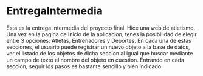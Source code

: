 # EntregaIntermedia
Esta es la entrega intermedia del proyecto final. Hice una web de atletismo.
Una vez en la pagina de inicio de la aplicacion, tenes la posibilidad de elegir entre 3 opciones: Atletas, Entrenadores y Deportes. En cada una de estas secciones, el usuario puede registrar un nuevo objeto a la base de datos, ver el listado de los objetos de dicha seccion al igual que buscar mediante un campo de texto el nombre del objeto en cuestion. Entrando en cada seccion, seguir los pasos es bastante sencillo y bien indicado.
